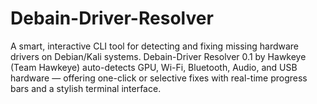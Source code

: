 # Debain-Driver-Resolver
A smart, interactive CLI tool for detecting and fixing missing hardware drivers on Debian/Kali systems. Debain-Driver Resolver 0.1 by Hawkeye (Team Hawkeye) auto-detects GPU, Wi-Fi, Bluetooth, Audio, and USB hardware — offering one-click or selective fixes with real-time progress bars and a stylish terminal interface.
